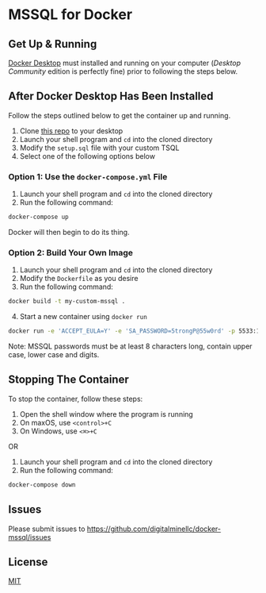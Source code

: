 # MSSQL for Docker

## Get Up & Running

[Docker Desktop](https://www.docker.com/products/docker-desktop) must installed and running on your computer (*Desktop Community* edition is perfectly fine) prior to following the steps below.

## After Docker Desktop Has Been Installed

Follow the steps outlined below to get the container up and running.

1. Clone [this repo](https://github.com/digitalminellc/docker-mssql.git) to your desktop
2. Launch your shell program and `cd` into the cloned directory
3. Modify the `setup.sql` file with your custom TSQL
4. Select one of the following options below

### Option 1: Use the `docker-compose.yml` File

1. Launch your shell program and `cd` into the cloned directory
2. Run the following command:

  ```bash
  docker-compose up
  ```

Docker will then begin to do its thing.

### Option 2: Build Your Own Image

1. Launch your shell program and `cd` into the cloned directory
2. Modify the `Dockerfile` as you desire
3. Run the following command:

  ```bash
  docker build -t my-custom-mssql .
  ```

4. Start a new container using `docker run`

  ```bash
  docker run -e 'ACCEPT_EULA=Y' -e 'SA_PASSWORD=5trongP@55w0rd' -p 5533:1433 --name sql1 -d my-custom-mssql
  ```

Note: MSSQL passwords must be at least 8 characters long, contain upper case, lower case and digits.

## Stopping The Container

To stop the container, follow these steps:

1. Open the shell window where the program is running
2. On maxOS, use `<control>+C`
3. On Windows, use `<⌘>+C`

OR

1. Launch your shell program and `cd` into the cloned directory
2. Run the following command:

  ```bash
  docker-compose down
  ```

## Issues

Please submit issues to <https://github.com/digitalminellc/docker-mssql/issues>

## License

[MIT](LICENSE)
